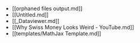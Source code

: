- [[orphaned files output.md]]
- [[Untitled.md]]
- [[_Dataviewer.md]]
- [[Why Swiss Money Looks Weird - YouTube.md]]
- [[templates/MathJax Template.md]]

